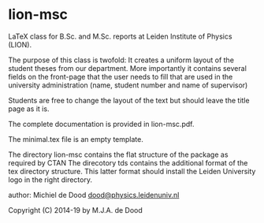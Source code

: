 # lion-msc
LaTeX class for B.Sc. and M.Sc. reports at Leiden Institute of Physics (LION).

The purpose of this class is twofold: It creates a uniform layout of the
student theses from our department. More importantly it contains several
fields on the front-page that the user needs to fill that are used in the
university administration (name, student number and name of supervisor)

Students are free to change the layout of the text but should leave the 
title page as it is.

The complete documentation is provided in lion-msc.pdf. 

The minimal.tex file is an empty template. 

The directory lion-msc contains the flat structure of the package as required by CTAN
The direcotory tds contains the additional format of the tex directory structure. This 
latter format should install the Leiden University logo in the right directory.

author: Michiel de Dood <dood@physics.leidenuniv.nl>

Copyright (C) 2014-19 by M.J.A. de Dood


